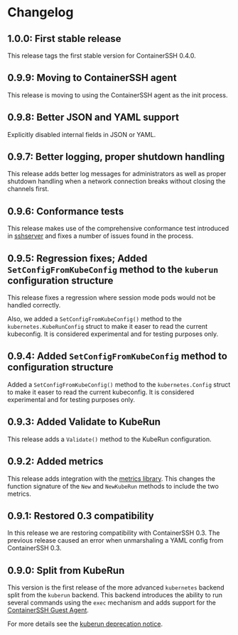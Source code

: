 # Changelog

## 1.0.0: First stable release

This release tags the first stable version for ContainerSSH 0.4.0.

## 0.9.9: Moving to ContainerSSH agent 

This release is moving to using the ContainerSSH agent as the init process.

## 0.9.8: Better JSON and YAML support

Explicitly disabled internal fields in JSON or YAML.

## 0.9.7: Better logging, proper shutdown handling

This release adds better log messages for administrators as well as proper shutdown handling when a network connection breaks without closing the channels first.

## 0.9.6: Conformance tests

This release makes use of the comprehensive conformance test introduced in [sshserver](https://github.com/containerssh/sshserver) and fixes a number of issues found in the process.

## 0.9.5: Regression fixes; Added `SetConfigFromKubeConfig` method to the `kuberun` configuration structure

This release fixes a regression where session mode pods would not be handled correctly.

Also, we added a `SetConfigFromKubeConfig()` method to the `kubernetes.KubeRunConfig` struct to make it easer to read the current kubeconfig. It is considered experimental and for testing purposes only.

## 0.9.4: Added `SetConfigFromKubeConfig` method to configuration structure

Added a `SetConfigFromKubeConfig()` method to the `kubernetes.Config` struct to make it easer to read the current kubeconfig. It is considered experimental and for testing purposes only.

## 0.9.3: Added Validate to KubeRun

This release adds a `Validate()` method to the KubeRun configuration.

## 0.9.2: Added metrics

This release adds integration with the [metrics library](https://github.com/containerssh/metrics). This changes the function signature of the `New` and `NewKubeRun` methods to include the two metrics.

## 0.9.1: Restored 0.3 compatibility

In this release we are restoring compatibility with ContainerSSH 0.3. The previous release caused an error when unmarshaling a YAML config from ContainerSSH 0.3.

## 0.9.0: Split from KubeRun

This version is the first release of the more advanced `kubernetes` backend split from the `kuberun` backend. This backend introduces the ability to run several commands using the `exec` mechanism and adds support for the [ContainerSSH Guest Agent](https://github.com/containerssh/agent).

For more details see the [kuberun deprecation notice](https://containerssh.io/deprecations/kuberun).
